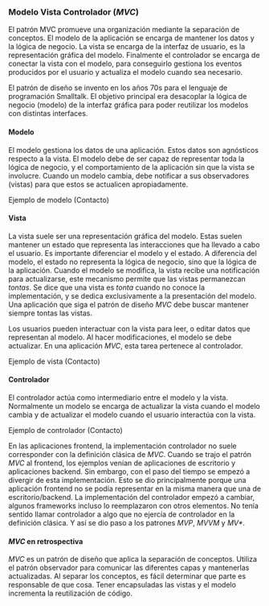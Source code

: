 ### Modelo Vista Controlador (_MVC_)
El patrón MVC promueve una organización mediante la separación de conceptos. El modelo de la aplicación se encarga de mantener los datos y la lógica de negocio. La vista se encarga de la interfaz de usuario, es la representación gráfica del modelo. Finalmente el controlador se encarga de conectar la vista con el modelo, para conseguirlo gestiona los eventos producidos por el usuario y actualiza el modelo cuando sea necesario.

El patrón de diseño se invento en los años 70s para el lenguaje de programación Smalltalk. El objetivo principal era desacoplar la lógica de negocio (modelo) de la interfaz gráfica para poder reutilizar los modelos con distintas interfaces.

#### Modelo
El modelo gestiona los datos de una aplicación. Estos datos son agnósticos respecto a la vista. El modelo debe de ser capaz de representar toda la lógica de negocio, y el comportamiento de la aplicación sin que la vista se involucre. Cuando un modelo cambia, debe notificar a sus observadores (vistas) para que estos se actualicen apropiadamente.

Ejemplo de modelo (Contacto)

#### Vista
La vista suele ser una representación gráfica del modelo. Estas suelen mantener un estado que representa las interacciones que ha llevado a cabo el usuario. Es importante diferenciar el modelo y el estado. A diferencia del modelo, el estado no representa la lógica de negocio, sino que la lógica de la aplicación. Cuando el modelo se modifica, la vista recibe una notificación para actualizarse, este mecanismo permite que las vistas permanezcan _tontas_. Se dice que una vista es _tonta_ cuando no conoce la implementación, y se dedica exclusivamente a la presentación del modelo. Una aplicación que siga el patrón de diseño _MVC_ debe buscar mantener siempre tontas las vistas.

Los usuarios pueden interactuar con la vista para leer, o editar datos que representan al modelo. Al hacer modificaciones, el modelo se debe actualizar. En una aplicación _MVC_, esta tarea pertenece al controlador.

Ejemplo de vista (Contacto)

#### Controlador
El controlador actúa como intermediario entre el modelo y la vista. Normalmente un modelo se encarga de actualizar la vista cuando el modelo cambia y de actualizar el modelo cuando el usuario interactúa con la vista.

Ejemplo de controlador (Contacto)

En las aplicaciones frontend, la implementación controlador no suele corresponder con la definición clásica de _MVC_.
Cuando se trajo el patrón _MVC_ al frontend, los ejemplos venían de aplicaciones de escritorio y aplicaciones backend. Sin embargo, con el paso del tiempo se empezó a divergir de esta implementación. Esto se dio principalmente porque una aplicación frontend no se podía representar en la misma manera que una de escritorio/backend. La implementación del controlador empezó a cambiar, algunos frameworks incluso lo reemplazaron con otros elementos. No tenía sentido llamar controlador a algo que no ejercía de controlador en la definición clásica. Y así se dio paso a los patrones _MVP_, _MVVM_ y _MV*_.

####  _MVC_ en retrospectiva
_MVC_ es un patrón de diseño que aplica la separación de conceptos. Utiliza el patrón observador para comunicar las diferentes capas y mantenerlas actualizadas. Al separar los conceptos, es fácil determinar que parte es responsable de que cosa. Tener encapsuladas las vistas y el modelo incrementa la reutilización de código.